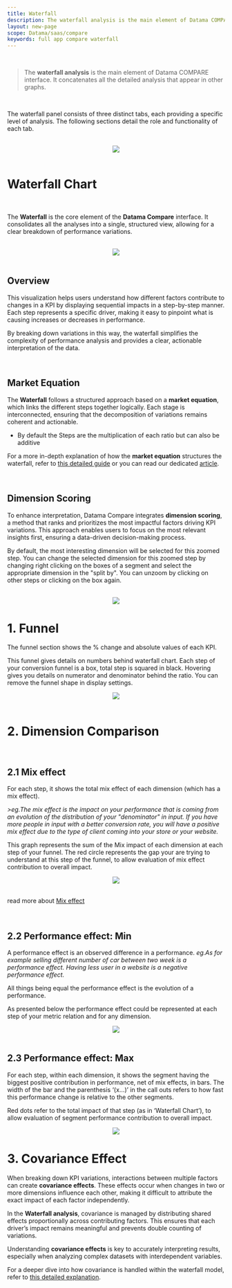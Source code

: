 ```yaml
---
title: Waterfall
description: The waterfall analysis is the main element of Datama COMPARE interface. It concatenates all the detailed analysis that appear in other graphs.
layout: new-page
scope: Datama/saas/compare
keywords: full app compare waterfall
---
```


<br>

> The **waterfall analysis** is the main element of Datama COMPARE interface. It concatenates all the detailed analysis that appear in other graphs.

<br>

The waterfall panel consists of three distinct tabs, each providing a specific level of analysis. The following sections detail the role and functionality of each tab.

<br>

<center> <img src="{{site.url}}/{{site.baseurl}}/core_app/new/compare/interface/images/compare_waterfall.png"> </center>



<!--* [Waterfall Chart](#waterfall-chart)
* [Funnel](#funnel)
* [Dimension Comparison](#dimension-comparison)
    *   [Mix Effect](#mix-effect)
    *   [Performance Effect - Min](#performance-effect-min)
    *   [Performance Effect - Max](#performance-effect-max)
-->


<br>

# <b>Waterfall Chart</b>

<br>

The **Waterfall** is the core element of the **Datama Compare** interface. It consolidates all the analyses into a single, structured view, allowing for a clear breakdown of performance variations.  

<br>

<center> <img src="{{site.url}}/{{site.baseurl}}/core_app/new/compare/interface/images/Waterfall-768x627.jpg"> </center>

<br>

## Overview  

This visualization helps users understand how different factors contribute to changes in a KPI by displaying sequential impacts in a step-by-step manner. Each step represents a specific driver, making it easy to pinpoint what is causing increases or decreases in performance.  

By breaking down variations in this way, the waterfall simplifies the complexity of performance analysis and provides a clear, actionable interpretation of the data.  

<br>

## Market Equation  

The **Waterfall** follows a structured approach based on a **market equation**, which links the different steps together logically. Each stage is interconnected, ensuring that the decomposition of variations remains coherent and actionable.  

* By default the Steps are the multiplication of each ratio but can also be additive

For a more in-depth explanation of how the **market equation** structures the waterfall, refer to [this detailed guide]({{site.url}}/{{site.baseurl}}/core_app/new/compare/interface/market_equation.html) or you can read our dedicated [article](https://datama.io/how-to-build-my-business-metric-relation/).


<br>

## Dimension Scoring  

To enhance interpretation, Datama Compare integrates **dimension scoring**, a method that ranks and prioritizes the most impactful factors driving KPI variations. This approach enables users to focus on the most relevant insights first, ensuring a data-driven decision-making process.  

By default, the most interesting dimension will be selected for this zoomed step. 
You can change the selected dimension for this zoomed step by changing right clicking on the boxes of a segment and select the appropriate dimension in the "split by". You can unzoom by clicking on other steps or clicking on the box again.


<!--* Need to distribute co-variance proportionally to abs(gap) to 'make it match'. Co-variance has to be monitored in final output. See [Covariance]({{site.url}}/{{site.baseurl}}/core_app/new/compare/model/modeling_components.html) page-->    

<br>

<center> <img src="{{site.url}}/{{site.baseurl}}/core_app/new/compare/interface/images/compare_zoomedView.jpg"> </center>


# <b>1. Funnel</b>

The funnel section shows the % change and absolute values of each KPI.

This funnel gives details on numbers behind waterfall chart. Each step of your conversion funnel is a box, total step is squared in black. Hovering gives you details on numerator and denominator behind the ratio. You can remove the funnel shape in display settings.

<center> <img src="{{site.url}}/{{site.baseurl}}/core_app/new/compare/interface/images/compare_funnel.png"> </center>

<br>

# <b>2. Dimension Comparison</b>

<br>

## **2.1 Mix effect**

For each step, it shows the total mix effect of each dimension (which has a mix effect).

<i>>eg.The mix effect is the impact on your performance that is coming from an evolution of the distribution of your "denominator" in input. If you have more people in input with a better conversion rate, you will have a positive mix effect due to the type of client coming into your store or your website.</i>

This graph represents the sum of the Mix impact of each dimension at each step of your funnel. The red circle represents the gap your are trying to understand at this step of the funnel, to allow evaluation of mix effect contribution to overall impact.


<center> <img src="{{site.url}}/{{site.baseurl}}/core_app/new/compare/interface/images/compare_dimensionComparisonMix.jpg"> </center>

<br>

read more about [Mix effect]({{site.url}}/{{site.baseurl}}/core_app/new/compare/model/dimension_analysis_mix.html#mix-effect)

<br>


## **2.2 Performance effect: Min**

A performance effect is an observed difference in a performance. <i>eg.As for example selling different number of car between two week is a performance effect. Having less user in a website is a negative performance effect.</i>

All things being equal the performance effect is the evolution of a performance.

As presented below the performance effect could be represented at each step of your metric relation and for any dimension.

<center> <img src="{{site.url}}/{{site.baseurl}}/core_app/new/compare/interface/images/compare_dimensionComparisonPerfMin.jpg"> </center>

<br>

## **2.3 Performance effect: Max**

For each step, within each dimension, it shows the segment having the biggest positive contribution in performance, net of mix effects, in bars.
The width of the bar and the parenthesis ‘(x…)’ in the call outs refers to how fast this performance change is relative to the other segments.

Red dots refer to the total impact of that step (as in ‘Waterfall Chart’), to allow evaluation of segment performance contribution to overall impact.

<center> <img src="{{site.url}}/{{site.baseurl}}/core_app/new/compare/interface/images/compare_dimensionComparisonPerfMax.jpg"> </center>


# <b>3. Covariance Effect</b>

When breaking down KPI variations, interactions between multiple factors can create **covariance effects**. These effects occur when changes in two or more dimensions influence each other, making it difficult to attribute the exact impact of each factor independently.  

In the **Waterfall analysis**, covariance is managed by distributing shared effects proportionally across contributing factors. This ensures that each driver’s impact remains meaningful and prevents double counting of variations.  

Understanding **covariance effects** is key to accurately interpreting results, especially when analyzing complex datasets with interdependent variables.  

For a deeper dive into how covariance is handled within the waterfall model, refer to [this detailed explanation]({{site.url}}/{{site.baseurl}}/core_app/new/compare/interface/covariance_effect.html).  
